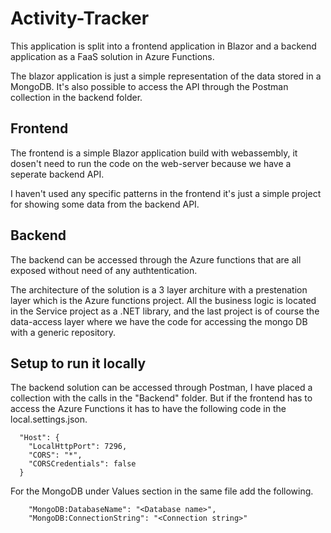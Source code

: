 # **Activity-Tracker**

This application is split into a frontend application in Blazor and a backend application as a FaaS solution in Azure Functions. 

The blazor application is just a simple representation of the data stored in a MongoDB. It's also possible to access the API through the Postman collection in the backend folder. 

## **Frontend**

The frontend is a simple Blazor application build with webassembly, it dosen't need to run the code on the web-server because we have a seperate backend API.

I haven't used any specific patterns in the frontend it's just a simple project for showing some data from the backend API.

## **Backend**

The backend can be accessed through the Azure functions that are all exposed without need of any authtentication. 

The architecture of the solution is a 3 layer architure with a prestenation layer which is the Azure functions project. All the business logic is located in the Service project as a .NET library, and the last project is of course the data-access layer where we have the code for accessing the mongo DB with a generic repository. 

## **Setup to run it locally**

The backend solution can be accessed through Postman, I have placed a collection with the calls in the "Backend" folder. But if the frontend has to access the Azure Functions it has to have the following code in the local.settings.json.

```
  "Host": {
    "LocalHttpPort": 7296,
    "CORS": "*",
    "CORSCredentials": false
  }
```

For the MongoDB under Values section in the same file add the following.

```
    "MongoDB:DatabaseName": "<Database name>",
    "MongoDB:ConnectionString": "<Connection string>"
```

